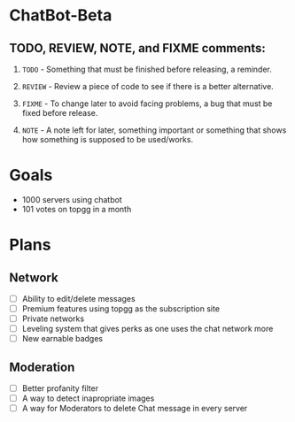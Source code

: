 # ChatBot-Beta

## TODO, REVIEW, NOTE, and FIXME comments:
1. `TODO` - Something that must be finished before releasing, a reminder.

2. `REVIEW` - Review a piece of code to see if there is a better alternative.

3. `FIXME` - To change later to avoid facing problems, a bug that must be fixed before release.

4. `NOTE` - A note left for later, something important or something that shows how something is supposed to be used/works.


# Goals
* 1000 servers using chatbot
* 101 votes on topgg in a month


# Plans

## Network
- [ ] Ability to edit/delete messages
- [ ] Premium features using topgg as the subscription site
- [ ] Private networks 
- [ ] Leveling system that gives perks as one uses the chat network more
- [ ] New earnable badges

## Moderation
- [ ] Better profanity filter
- [ ] A way to detect inapropriate images
- [ ] A way for Moderators to delete Chat message in every server
